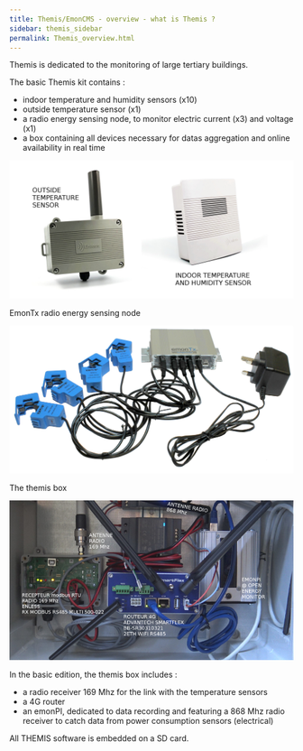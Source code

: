 ```yaml
---
title: Themis/EmonCMS - overview - what is Themis ? 
sidebar: themis_sidebar
permalink: Themis_overview.html
---
```

Themis is dedicated to the monitoring of large tertiary buildings.

The basic Themis kit contains :
- indoor temperature and humidity sensors (x10)
- outside temperature sensor (x1)
- a radio energy sensing node, to monitor electric current (x3) and voltage (x1)
- a box containing all devices necessary for datas aggregation and online availability in real time

![TRH sensors](TRH_indoor_outside.jpg)

EmonTx radio energy sensing node

![emonTx](emontx.jpg)

The themis box

![themis](themis_000051.png)

In the basic edition, the themis box includes :

- a radio receiver 169 Mhz for the link with the temperature sensors
- a 4G router
- an emonPI, dedicated to data recording and featuring a 868 Mhz radio receiver to catch data from power consumption sensors (electrical)

All THEMIS software is embedded on a SD card.